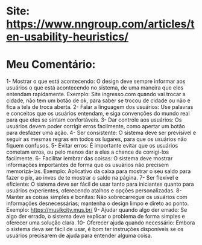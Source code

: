 # Site: https://www.nngroup.com/articles/ten-usability-heuristics/

# Meu Comentário:
1- Mostrar o que está acontecendo: O design deve sempre informar aos usuários o que está acontecendo no sistema, de uma maneira que eles entendam rapidamente. Exemplo: Site ingresso.com quando vai trocar a cidade, não tem um botão de ok, para saber se trocou de cidade ou não e fica a tela de troca aberta.
2- Falar a linguagem dos usuários: Use palavras e conceitos que os usuários entendam, e siga convenções do mundo real para que eles se sintam confortáveis.
3- Dar controle aos usuários: Os usuários devem poder corrigir erros facilmente, como apertar um botão para desfazer uma ação.
4- Ser consistente: O sistema deve ser previsível e seguir as mesmas regras em todos os lugares, para que os usuários não fiquem confusos.
5- Evitar erros: É importante evitar que os usuários cometam erros, ou pelo menos dar a eles a chance de corrigi-los facilmente.
6- Facilitar lembrar das coisas: O sistema deve mostrar informações importantes de forma que os usuários não precisem memorizá-las. Exemplo: Aplicativo da caixa para mostrar o seu saldo para fazer o pix, ao inves de te mostrar o saldo na página.
7- Ser flexível e eficiente: O sistema deve ser fácil de usar tanto para iniciantes quanto para usuários experientes, oferecendo atalhos e opções personalizadas.
8- Manter as coisas simples e bonitas: Não sobrecarregue os usuários com informações desnecessárias; mantenha o design limpo e direto ao ponto. Exemplo: https://musikcity.mus.br/
9- Ajudar quando algo der errado: Se algo der errado, o sistema deve explicar o problema de forma simples e oferecer uma solução clara.
10- Oferecer ajuda quando necessário: Embora o sistema deva ser fácil de usar, é bom ter instruções disponíveis se os usuários precisarem de ajuda para entender alguma coisa.